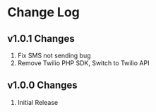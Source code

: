 # Change Log

## v1.0.1 Changes
1. Fix SMS not sending bug
2. Remove Twilio PHP SDK, Switch to Twilio API

## v1.0.0 Changes
1. Initial Release